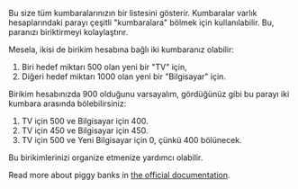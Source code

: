 Bu size tüm kumbaralarınızın bir listesini gösterir. Kumbaralar varlık hesaplarındaki parayı çeşitli "kumbaralara" bölmek için kullanılabilir. Bu, paranızı biriktirmeyi kolaylaştırır.

Mesela, ikisi de birikim hesabına bağlı iki kumbaranız olabilir:

1. Biri hedef miktarı 500 olan yeni bir "TV" için,
2. Diğeri hedef miktarı 1000 olan yeni bir "Bilgisayar" için.

Birikim hesabınızda 900 olduğunu varsayalım, gördüğünüz gibi bu parayı iki kumbara arasında bölebilirsiniz:

1. TV için 500 ve Bilgisayar için 400.
2. TV için 450 ve Bilgisayar için 450.
3. TV için 500 ve Yeni Bilgisayar için 0, çünkü 400 bölünecek.

Bu birikimlerinizi organize etmenize yardımcı olabilir.

Read more about piggy banks in [the official documentation](https://docs.firefly-iii.org/advanced-concepts/piggies).